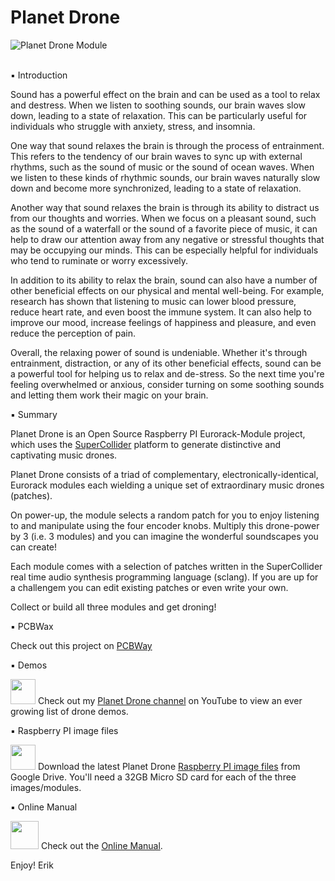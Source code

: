 # Planet Drone

![Planet Drone Module](https://www.erikoostveen.co.uk/assets/img/portfolio/item-3--github.jpg)

<br/>&#9642; Introduction

Sound has a powerful effect on the brain and can be used as a tool to relax and destress. When we listen to soothing sounds, our brain waves slow down, leading to a state of relaxation. This can be particularly useful for individuals who struggle with anxiety, stress, and insomnia.

One way that sound relaxes the brain is through the process of entrainment. This refers to the tendency of our brain waves to sync up with external rhythms, such as the sound of music or the sound of ocean waves. When we listen to these kinds of rhythmic sounds, our brain waves naturally slow down and become more synchronized, leading to a state of relaxation.

Another way that sound relaxes the brain is through its ability to distract us from our thoughts and worries. When we focus on a pleasant sound, such as the sound of a waterfall or the sound of a favorite piece of music, it can help to draw our attention away from any negative or stressful thoughts that may be occupying our minds. This can be especially helpful for individuals who tend to ruminate or worry excessively.

In addition to its ability to relax the brain, sound can also have a number of other beneficial effects on our physical and mental well-being. For example, research has shown that listening to music can lower blood pressure, reduce heart rate, and even boost the immune system. It can also help to improve our mood, increase feelings of happiness and pleasure, and even reduce the perception of pain.

Overall, the relaxing power of sound is undeniable. Whether it's through entrainment, distraction, or any of its other beneficial effects, sound can be a powerful tool for helping us to relax and de-stress. So the next time you're feeling overwhelmed or anxious, consider turning on some soothing sounds and letting them work their magic on your brain.

&#9642; Summary

Planet Drone is an Open Source Raspberry PI Eurorack-Module project, which uses the <a href="https://supercollider.github.io/" target="_blank">SuperCollider</a> platform to generate distinctive and captivating music drones.

Planet Drone consists of a triad of complementary, electronically-identical, Eurorack modules each wielding a unique set of extraordinary music drones (patches).

On power-up, the module selects a random patch for you to enjoy listening to and manipulate using the four encoder knobs. Multiply this drone-power by 3 (i.e. 3 modules) and you can imagine the wonderful soundscapes you can create!

Each module comes with a selection of patches written in the SuperCollider real time audio synthesis programming language (sclang). If you are up for a challengem you can edit existing patches or even write your own.

Collect or build all three modules and get droning!

&#9642; PCBWax

Check out this project on <a href="https://www.pcbway.com/project/shareproject/Planet_Drone_48e0f221.html">PCBWay</a>

&#9642; Demos

<img src="https://www.erikoostveen.co.uk/assets/img/Slimshader/YouTube.png" width="40px"> Check out my <a href="https://www.youtube.com/watch?v=LrP70BMYkts&list=PL4E2GvauW2Yx9BJaXl0h-VZrDoGBAw_IS" target="_blank">Planet Drone channel</a> on YouTube to view an ever growing list of drone demos.

&#9642; Raspberry PI image files

<img src="https://www.erikoostveen.co.uk/assets/img/Slimshader/GoogleDrive.png" width="40px"> Download the latest Planet Drone 
<a href="https://drive.google.com/drive/folders/15fokcHUIsh2QlJMY6MdCen8XLZz8E1yO?usp=share_link" target="_blank">Raspberry PI image files</a> from Google Drive. You'll need a 32GB Micro SD card for each of the three images/modules.

&#9642; Online Manual

<img src="https://www.erikoostveen.co.uk/assets/img/Slimshader/Manual.png" width="45px"> Check out the <a href="http://www.erikoostveen.co.uk/Planetdrone.html" target="_blank">Online Manual</a>.

Enjoy! Erik
